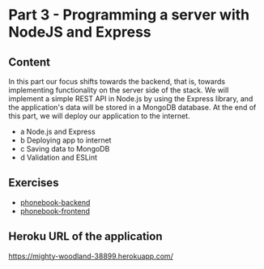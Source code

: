 # Part 3 - Programming a server with NodeJS and Express
## Content
In this part our focus shifts towards the backend, that is, towards implementing functionality on the server side of the stack. We will implement a simple REST API in Node.js by using the Express library, and the application's data will be stored in a MongoDB database. At the end of this part, we will deploy our application to the internet.

* a Node.js and Express
* b Deploying app to internet
* c Saving data to MongoDB
* d Validation and ESLint

## Exercises
* [phonebook-backend](./phonebook-backend)
* [phonebook-frontend](./phonebook-frontend)

## Heroku URL of the application
https://mighty-woodland-38899.herokuapp.com/

